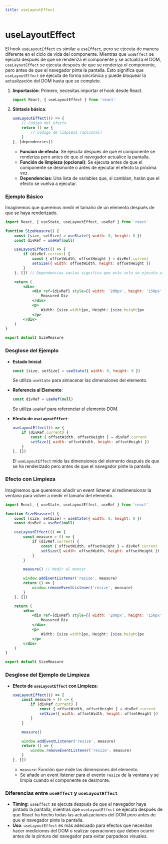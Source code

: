 ```yaml
---
title: useLayoutEffect
---
```



# useLayoutEffect

El hook `useLayoutEffect` es similar a `useEffect`, pero se ejecuta de manera diferente en el ciclo de vida del componente. Mientras que `useEffect` se ejecuta después de que se renderiza el componente y se actualiza el DOM, `useLayoutEffect` se ejecuta después de que se renderiza el componente, pero antes de que el navegador pinte la pantalla. Esto significa que `useLayoutEffect` se ejecuta de forma sincrónica y puede bloquear la actualización del DOM hasta que se complete.

1. **Importación**: Primero, necesitas importar el hook desde React.

    ```jsx
    import React, { useLayoutEffect } from 'react'
    ```

2. **Sintaxis básica**:
    ```jsx
    useLayoutEffect(() => {
        // Código del efecto
        return () => {
            // Código de limpieza (opcional)
        }
    }, [dependencies])
    ```
    - **Función de efecto**: Se ejecuta después de que el componente se renderiza pero antes de que el navegador actualice la pantalla.
    - **Función de limpieza (opcional)**: Se ejecuta antes de que el componente se desmonte o antes de ejecutar el efecto la próxima vez.
    - **Dependencias**: Una lista de variables que, si cambian, harán que el efecto se vuelva a ejecutar.

### Ejemplo Básico

Imaginemos que queremos medir el tamaño de un elemento después de que se haya renderizado.

```jsx
import React, { useState, useLayoutEffect, useRef } from 'react'

function SizeMeasure() {
    const [size, setSize] = useState({ width: 0, height: 0 })
    const divRef = useRef(null)

    useLayoutEffect(() => {
        if (divRef.current) {
            const { offsetWidth, offsetHeight } = divRef.current
            setSize({ width: offsetWidth, height: offsetHeight })
        }
    }, []) // Dependencias vacías significa que esto solo se ejecuta al montar

    return (
        <div>
            <div ref={divRef} style={{ width: '200px', height: '150px', backgroundColor: 'lightblue' }}>
                Measured Div
            </div>
            <p>
                Width: {size.width}px, Height: {size.height}px
            </p>
        </div>
    )
}

export default SizeMeasure
```

### Desglose del Ejemplo

-   **Estado Inicial**:

    ```jsx
    const [size, setSize] = useState({ width: 0, height: 0 })
    ```

    Se utiliza `useState` para almacenar las dimensiones del elemento.

-   **Referencia al Elemento**:

    ```jsx
    const divRef = useRef(null)
    ```

    Se utiliza `useRef` para referenciar el elemento DOM.

-   **Efecto de `useLayoutEffect`**:
    ```jsx
    useLayoutEffect(() => {
        if (divRef.current) {
            const { offsetWidth, offsetHeight } = divRef.current
            setSize({ width: offsetWidth, height: offsetHeight })
        }
    }, [])
    ```
    El `useLayoutEffect` mide las dimensiones del elemento después de que se ha renderizado pero antes de que el navegador pinte la pantalla.

### Efecto con Limpieza

Imaginemos que queremos añadir un event listener al redimensionar la ventana para volver a medir el tamaño del elemento.

```jsx
import React, { useState, useLayoutEffect, useRef } from 'react'

function SizeMeasure() {
    const [size, setSize] = useState({ width: 0, height: 0 })
    const divRef = useRef(null)

    useLayoutEffect(() => {
        const measure = () => {
            if (divRef.current) {
                const { offsetWidth, offsetHeight } = divRef.current
                setSize({ width: offsetWidth, height: offsetHeight })
            }
        }

        measure() // Medir al montar

        window.addEventListener('resize', measure)
        return () => {
            window.removeEventListener('resize', measure)
        }
    }, [])

    return (
        <div>
            <div ref={divRef} style={{ width: '200px', height: '150px', backgroundColor: 'lightblue' }}>
                Measured Div
            </div>
            <p>
                Width: {size.width}px, Height: {size.height}px
            </p>
        </div>
    )
}

export default SizeMeasure
```

### Desglose del Ejemplo de Limpieza

-   **Efecto de `useLayoutEffect` con Limpieza**:

    ```jsx
    useLayoutEffect(() => {
        const measure = () => {
            if (divRef.current) {
                const { offsetWidth, offsetHeight } = divRef.current
                setSize({ width: offsetWidth, height: offsetHeight })
            }
        }

        measure()

        window.addEventListener('resize', measure)
        return () => {
            window.removeEventListener('resize', measure)
        }
    }, [])
    ```

    -   `measure`: Función que mide las dimensiones del elemento.
    -   Se añade un event listener para el evento `resize` de la ventana y se limpia cuando el componente se desmonte.

### Diferencias entre `useEffect` y `useLayoutEffect`

-   **Timing**: `useEffect` se ejecuta después de que el navegador haya pintado la pantalla, mientras que `useLayoutEffect` se ejecuta después de que React ha hecho todas las actualizaciones del DOM pero antes de que el navegador pinte la pantalla.
-   **Uso**: `useLayoutEffect` es más adecuado para efectos que necesitan hacer mediciones del DOM o realizar operaciones que deben ocurrir antes de la pintura del navegador para evitar parpadeos visuales.
